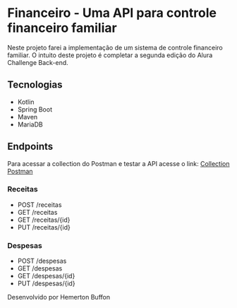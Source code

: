 # Financeiro - Uma API para controle financeiro familiar

Neste projeto farei a implementação de um sistema de controle financeiro familiar. O intuito deste projeto é completar a segunda edição do Alura Challenge Back-end.

## Tecnologias 

* Kotlin
* Spring Boot
* Maven
* MariaDB

## Endpoints 

Para acessar a collection do Postman e testar a API acesse o link: [Collection Postman](./resources/)

### Receitas
- POST /receitas
- GET /receitas
- GET /receitas/{id}
- PUT /receitas/{id}

### Despesas
- POST /despesas
- GET /despesas
- GET /despesas/{id}
- PUT /despesas/{id}

Desenvolvido por Hemerton Buffon

